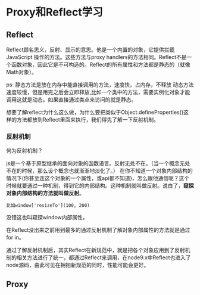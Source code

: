 # Proxy和Reflect学习

## Reflect

Reflect顾名思义，反射、显示的意思。他是一个内置的对象，它提供拦截 JavaScript 操作的方法。这些方法与proxy handlers的方法相同。Reflect不是一个函数对象，因此它是不可构造的。Reflect的所有属性和方法都是静态的（就像Math对象）。

ps: 静态方法是放在内存中能直接调用的方法，速度快，占内存，不释放
动态方法速度较慢，但是用完之后会立即释放,比如一个类中的方法，需要实例化对象才能调用这就是动态。如果直接通过类点来访问的就是静态。

想要了解reflect为什么这么做，为什么要把类似于Object.defineProperties()这样的方法都放到Reflect里面来执行，我们得先了解一下反射机制。

### 反射机制

何为反射机制？

js是一个基于原型继承的面向对象的函数语言。反射无处不在。（当一个概念无处不在的时候，那么设个概念也就渐渐地淡化了。）
在你不知道一个对象内部结构的情况下(你甚至连这个对象的一个属性，或api都不知道)，怎么跟他通信呢？这个时候就要通过一种机制，得到它的内部结构。这种机制就叫做反射。说白了，**窥探对象内部结构的方法就叫做反射**。

```比如window['resizeTo'](100, 200)```

没错这也叫窥探window内部属性。

在Reflect没出来之前用到最多的通过反射机制了解对象内部属性的方法就是通过for in。

通过了解反射机制后，其实Reflect在新规范中，就是把各个对象应用到了反射机制的相关方法进行了统一，都通过Reflect来调用，在node9.x中Reflect也进入了node源码，由此可见在拥抱新规范的同时，性能可能会更好。

## Proxy

